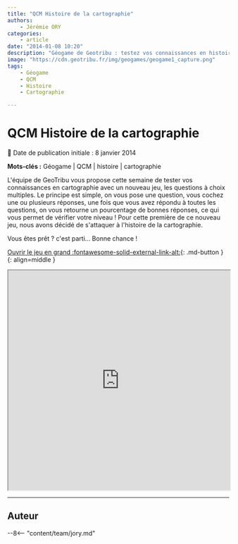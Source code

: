 ```yaml
---
title: "QCM Histoire de la cartographie"
authors:
    - Jérémie ORY
categories:
    - article
date: "2014-01-08 10:20"
description: "Géogame de Geotribu : testez vos connaissances en histoire de la cartographie avec des questions à choix multiples (QCM). Le principe est simple : une question, une ou plusieurs réponses possibles ; Une fois que vous avez répondu à toutes les questions, vous obtenez votre score !"
image: "https://cdn.geotribu.fr/img/geogames/geogame1_capture.png"
tags:
    - Géogame
    - QCM
    - Histoire
    - Cartographie

---
```


# QCM Histoire de la cartographie

:calendar: Date de publication initiale : 8 janvier 2014

**Mots-clés :** Géogame | QCM | histoire | cartographie

L'équipe de GeoTribu vous propose cette semaine de tester vos connaissances en cartographie avec un nouveau jeu, les questions à choix multiples. Le principe est simple, on vous pose une question, vous cochez une ou plusieurs réponses, une fois que vous avez répondu à toutes les questions, on vous retourne un pourcentage de bonnes réponses, ce qui vous permet de vérifier votre niveau ! Pour cette première de ce nouveau jeu, nous avons décidé de s'attaquer à l'histoire de la cartographie.

Vous êtes prêt ? c'est parti... Bonne chance !

[Ouvrir le jeu en grand :fontawesome-solid-external-link-alt:](https://geotribu.github.io/geogames/troisieme_jeu){: .md-button }
{: align=middle }

<iframe name="geogame3" width="100%" height="500px" src="https://geotribu.github.io/geogames/troisieme_jeu" frameborder="1"></iframe>

----

## Auteur

--8<-- "content/team/jory.md"
